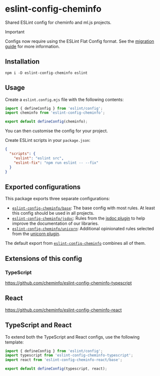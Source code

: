 # eslint-config-cheminfo

Shared ESLint config for cheminfo and ml.js projects.

> [!IMPORTANT]  
> Configs now require using the ESLint Flat Config format.
> See the [migration guide](https://github.com/cheminfo/eslint-config/blob/main/MIGRATION.md) for more information.

## Installation

```console
npm i -D eslint-config-cheminfo eslint
```

## Usage

Create a `eslint.config.mjs` file with the following contents:

```js
import { defineConfig } from 'eslint/config';
import cheminfo from 'eslint-config-cheminfo';

export default defineConfig(cheminfo);
```

You can then customise the config for your project.

Create ESLint scripts in your `package.json`:

```json
{
  "scripts": {
    "eslint": "eslint src",
    "eslint-fix": "npm run eslint -- --fix"
  }
}
```

## Exported configurations

This package exports three separate configurations:

- [`eslint-config-cheminfo/base`](configs/base.js): The base config with most rules. At least this config should be used in all projects.
- [`eslint-config-cheminfo/jsdoc`](configs/jsdoc.js): Rules from the [jsdoc plugin](https://github.com/gajus/eslint-plugin-jsdoc) to help improve the documentation of our libraries.
- [`eslint-config-cheminfo/unicorn`](configs/unicorn.js): Additional opinionated rules selected from the [unicorn plugin](https://github.com/sindresorhus/eslint-plugin-unicorn).

The default export from [`eslint-config-cheminfo`](configs/cheminfo.js) combines all of them.

## Extensions of this config

### TypeScript

https://github.com/cheminfo/eslint-config-cheminfo-typescript

## React

https://github.com/cheminfo/eslint-config-cheminfo-react

## TypeScript and React

To extend both the TypeScript and React configs, use the following template:

```js
import { defineConfig } from 'eslint/config';
import typescript from 'eslint-config-cheminfo-typescript';
import react from 'eslint-config-cheminfo-react/base';

export default defineConfig(typescript, react);
```
